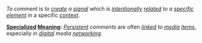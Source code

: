 *To comment* is *to [create](https://github.com/gcassel/Modular-Organization-Terminology/blob/master/terms/create.md) a [signal](https://github.com/gcassel/Modular-Organization-Terminology/blob/master/terms/signal.md)* which is *[intentionally](https://github.com/gcassel/Modular-Organization-Terminology/blob/master/terms/intention.md) [related](https://github.com/gcassel/Modular-Organization-Terminology/blob/master/terms/relationship.md) to a [specific](https://github.com/gcassel/Modular-Organization-Terminology/blob/master/terms/specific.md) [element](https://github.com/gcassel/Modular-Organization-Terminology/blob/master/terms/element.md)* in a specific [context](https://github.com/gcassel/Modular-Organization-Terminology/blob/master/terms/context.md).

**[Specialized](https://github.com/gcassel/Modular-Organization-Terminology/blob/master/terms/specialize.md) [Meaning](https://github.com/gcassel/Modular-Organization-Terminology/blob/master/terms/mean.md):**  *[Persistent](https://github.com/gcassel/Modular-Organization-Terminology/blob/master/terms/persist.md) comments* are often *[linked](https://github.com/gcassel/Modular-Organization-Terminology/blob/master/terms/link.md) to [media](https://github.com/gcassel/Modular-Organization-Terminology/blob/master/terms/media.md) [items](https://github.com/gcassel/Modular-Organization-Terminology/blob/master/terms/item.md)*, especially in *[digital](https://github.com/gcassel/Modular-Organization-Terminology/blob/master/terms/digital.md) media [networking](https://github.com/gcassel/Modular-Organization-Terminology/blob/master/terms/network.md)*.
